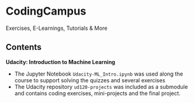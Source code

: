 # CodingCampus
Exercises, E-Learnings, Tutorials &amp; More

## Contents

**Udacity: Introduction to Machine Learning**
- The Jupyter Notebook `Udacity-ML_Intro.ipynb` was used along the course to support solving the quizzes and several exercises
- The Udacity repository `ud120-projects` was included as a submodule and contains coding exercises, mini-projects and the final project.